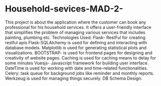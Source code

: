 # Household-sevices-MAD-2-
This project is about the application where the customer can book 
any professional for his household services. It offers a user-friendly 
interface that simplifies the problem of managing various services 
that includes painting, plumbing etc. 
Technologies Used: 
Flask- RestFul for creating restful apis 
Flask-SQLAlchemy is used for defining and interacting with database models. 
Matplotlib is used for generating statistical plots and visualizations. 
BOOTSTRAP- is used for frontend pages for designing and creativity 
of website pages. 
Caching is used for caching means to delay for some minutes 
Vuesjs- Javascript framework for building user interface. 
DateTime is used for working with date and time-related functionalities. 
Celery: task queue for background jobs like reminder and monthly reports. 
Werkzeug is used for managing things securely. 
DB Schema Design:
